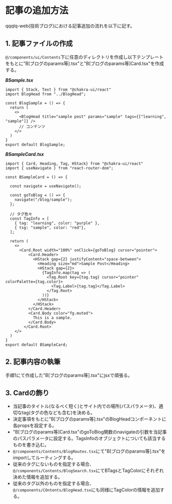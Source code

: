 # 記事の追加方法


qqqlq-web(技術ブログ)における記事追加の流れを以下に記す。

## 1. 記事ファイルの作成

`@/components/ui/Contents`下に任意のディレクトリを作成し以下テンプレートをもとに"B[ブログのparams等].tsx"と"B[ブログのparams等]Card.tsx"を作成する。

***BSample.tsx***
```js:BSample.tsx
import { Stack, Text } from "@chakra-ui/react"
import BlogHead from "../BlogHead";

const BlogSample = () => {
  return (
    <>
      <BlogHead title="sample post" params="sample" tags={["learning", "sample"]} />
      // コンテンツ
    </>
  )
}
export default BlogSample;
```
***BSampleCard.tsx***
```js:BSampleCard.tsx
import { Card, Heading, Tag, HStack} from "@chakra-ui/react"
import { useNavigate } from "react-router-dom";

const BSampleCard = () => {

  const navigate = useNavigate();

  const goToBlog = () => {
    navigate("/blog/sample");
  };

  // タグ色々
  const TagInfo = [
    { tag: "learning", color: "purple" },
    { tsg: "sample", color: "red"},
  ];

  return (
    <>
      <Card.Root width="100%" onClick={goToBlog} cursor="pointer">
          <Card.Header>
            <HStack gap={2} justifyContent="space-between">
              <Heading size="md">Sample Post</Heading>
              <HStack gap={2}>
                {TagInfo.map(tag => (
                  <Tag.Root key={tag.tag} cursor="pointer" colorPalette={tag.color}>
                    <Tag.Label>{tag.tag}</Tag.Label>
                  </Tag.Root>
                ))}
              </HStack>
            </HStack>
          </Card.Header>
          <Card.Body color="fg.muted">
            This is a sample.
          </Card.Body>
        </Card.Root>
    </>
  )
}
export default BSampleCard;
```

## 2. 記事内容の執筆

手順1にて作成した"B[ブログのparams等].tsx"にjsxで頑張る。

## 3. Cardの飾り

- 当記事のタイトル(なるべく短く)とサイト内での場所(パスパラメータ)、適切なtag(タグの色なども含む)を決める。
- 決定事項をもとに"B[ブログのparams等].tsx"のBlogHeadコンポーネントに各propsを設定する。
- "B[ブログのparams等]Card.tsx"のgoToBlog関数のnavigateの引数を当記事のパスパラメータに設定する。TagsInfoのオブジェクトについても該当するものを書き込む。
- `@/components/Contents/BlogRoutes.tsx`にて"B[ブログのparams等].tsx"をimportしてルーティングする。
- 従来のタグにないものを指定する場合、`@/components/Contents/BlogSearch.tsx`にてBTagsとTagColorにそれぞれ決めた情報を追加する。
- 従来のタグ以外のものを指定する場合、`@/components/COntents/BlogHead.tsx`にも同様にTagColorの情報を追加する。

